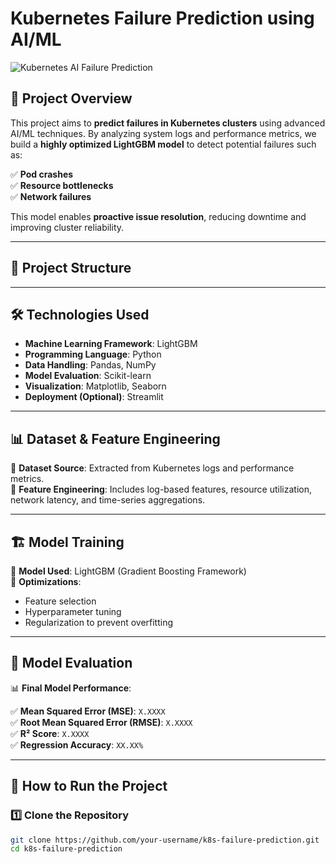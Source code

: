 #  Kubernetes Failure Prediction using AI/ML  

![Kubernetes AI Failure Prediction](https://img.shields.io/badge/Kubernetes-AI--ML%20Failure%20Prediction-blue?style=for-the-badge&logo=kubernetes)  

## 📌 Project Overview  

This project aims to **predict failures in Kubernetes clusters** using advanced AI/ML techniques. By analyzing system logs and performance metrics, we build a **highly optimized LightGBM model** to detect potential failures such as:  

✅ **Pod crashes**  
✅ **Resource bottlenecks**  
✅ **Network failures**  

This model enables **proactive issue resolution**, reducing downtime and improving cluster reliability.  

---

## 📁 Project Structure  



---

## 🛠️ Technologies Used  

- **Machine Learning Framework**: LightGBM  
- **Programming Language**: Python  
- **Data Handling**: Pandas, NumPy  
- **Model Evaluation**: Scikit-learn  
- **Visualization**: Matplotlib, Seaborn  
- **Deployment (Optional)**: Streamlit  

---

## 📊 Dataset & Feature Engineering  

🔹 **Dataset Source**: Extracted from Kubernetes logs and performance metrics.  
🔹 **Feature Engineering**: Includes log-based features, resource utilization, network latency, and time-series aggregations.  

---

## 🏗️ Model Training  

🚀 **Model Used**: LightGBM (Gradient Boosting Framework)  
🔧 **Optimizations**:  
- Feature selection  
- Hyperparameter tuning  
- Regularization to prevent overfitting  

---

## 🎯 Model Evaluation  

📊 **Final Model Performance**:  

✅ **Mean Squared Error (MSE)**: `X.XXXX`  
✅ **Root Mean Squared Error (RMSE)**: `X.XXXX`  
✅ **R² Score**: `X.XXXX`  
✅ **Regression Accuracy**: `XX.XX%`  

---

## 🚀 How to Run the Project  

### 1️⃣ **Clone the Repository**  
```bash
git clone https://github.com/your-username/k8s-failure-prediction.git
cd k8s-failure-prediction
